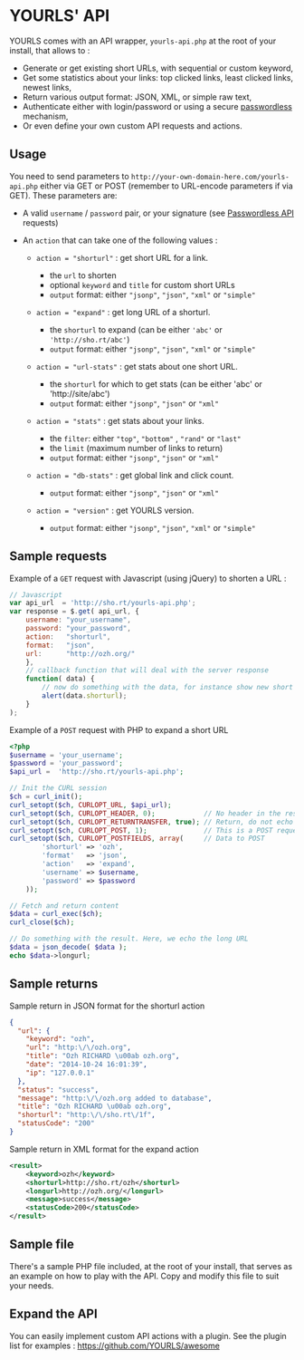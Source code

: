 # YOURLS' API

YOURLS comes with an API wrapper, `yourls-api.php` at the root of your install, that allows to :

* Generate or get existing short URLs, with sequential or custom keyword,
* Get some statistics about your links: top clicked links, least clicked links, newest links,
* Return various output format: JSON, XML, or simple raw text,
* Authenticate either with login/password or using a secure [passwordless](passwordless-api) mechanism,
* Or even define your own custom API requests and actions.

## Usage

You need to send parameters to `http://your-own-domain-here.com/yourls-api.php` either via GET or POST (remember to URL-encode parameters if via GET). These parameters are:

* A valid `username` / `password` pair, or your signature (see [Passwordless API](passwordless-api) requests)
* An `action` that can take one of the following values :

  * `action = "shorturl"` : get short URL for a link.
    * the `url` to shorten
    * optional `keyword` and `title` for custom short URLs
    * `output` format: either `"jsonp"`, `"json"`, `"xml"` or `"simple"`

  * `action = "expand"` : get long URL of a shorturl.
    * the `shorturl` to expand (can be either `'abc'` or `'http://sho.rt/abc'`)
    * `output` format: either `"jsonp"`, `"json"`, `"xml"` or `"simple"`

  * `action = "url-stats"` : get stats about one short URL.
    * the `shorturl` for which to get stats (can be either 'abc' or 'http://site/abc')
    * `output` format: either `"jsonp"`, `"json"` or `"xml"`

  * `action = "stats"` : get stats about your links.
    * the `filter`: either `"top"`, `"bottom"` , `"rand"` or `"last"`
    * the `limit` (maximum number of links to return)
    * `output` format: either `"jsonp"`, `"json"` or `"xml"`

  * `action = "db-stats"` : get global link and click count.
    * `output` format: either `"jsonp"`, `"json"` or `"xml"`

  * `action = "version"` : get YOURLS version.
    * `output` format: either `"jsonp"`, `"json"`, `"xml"` or `"simple"`

## Sample requests

Example of a `GET` request with Javascript (using jQuery) to shorten a URL :

```javascript
// Javascript
var api_url  = 'http://sho.rt/yourls-api.php';
var response = $.get( api_url, {
    username: "your_username",
    password: "your_password",
    action:   "shorturl",
    format:   "json",
    url:      "http://ozh.org/"
    },
    // callback function that will deal with the server response
    function( data) {
        // now do something with the data, for instance show new short URL:
        alert(data.shorturl);
    }
);
```

Example of a `POST` request with PHP to expand a short URL

```php
<?php
$username = 'your_username';
$password = 'your_password';
$api_url =  'http://sho.rt/yourls-api.php';

// Init the CURL session
$ch = curl_init();
curl_setopt($ch, CURLOPT_URL, $api_url);
curl_setopt($ch, CURLOPT_HEADER, 0);            // No header in the result
curl_setopt($ch, CURLOPT_RETURNTRANSFER, true); // Return, do not echo result
curl_setopt($ch, CURLOPT_POST, 1);              // This is a POST request
curl_setopt($ch, CURLOPT_POSTFIELDS, array(     // Data to POST
        'shorturl' => 'ozh',
        'format'   => 'json',
        'action'   => 'expand',
        'username' => $username,
        'password' => $password
    ));

// Fetch and return content
$data = curl_exec($ch);
curl_close($ch);

// Do something with the result. Here, we echo the long URL
$data = json_decode( $data );
echo $data->longurl;
```

## Sample returns

Sample return in JSON format for the shorturl action

```json
{
  "url": {
    "keyword": "ozh",
    "url": "http:\/\/ozh.org",
    "title": "Ozh RICHARD \u00ab ozh.org",
    "date": "2014-10-24 16:01:39",
    "ip": "127.0.0.1"
  },
  "status": "success",
  "message": "http:\/\/ozh.org added to database",
  "title": "Ozh RICHARD \u00ab ozh.org",
  "shorturl": "http:\/\/sho.rt\/1f",
  "statusCode": "200"
}
```

Sample return in XML format for the expand action

```xml
<result>
    <keyword>ozh</keyword>
    <shorturl>http://sho.rt/ozh</shorturl>
    <longurl>http://ozh.org/</longurl>
    <message>success</message>
    <statusCode>200</statusCode>
</result>
```

## Sample file

There's a sample PHP file included, at the root of your install, that serves as an example on how to play with the API. Copy and modify this file to suit your needs.

## Expand the API

You can easily implement custom API actions with a plugin. See the plugin list for examples : https://github.com/YOURLS/awesome
